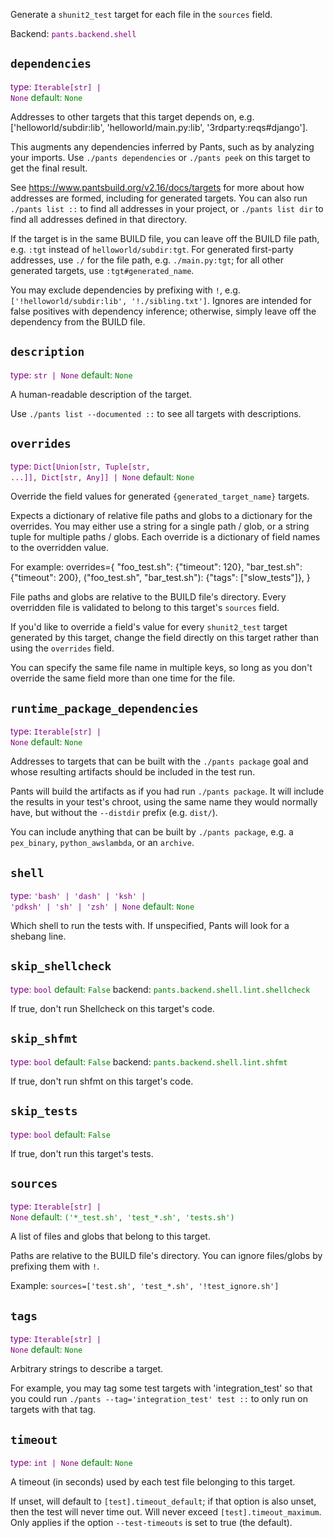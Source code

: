 Generate a `shunit2_test` target for each file in the `sources` field.

Backend: <span style="color: purple"><code>pants.backend.shell</code></span>

## <code>dependencies</code>

<span style="color: purple">type: <code>Iterable[str] | None</code></span>
<span style="color: green">default: <code>None</code></span>

Addresses to other targets that this target depends on, e.g. ['helloworld/subdir:lib', 'helloworld/main.py:lib', '3rdparty:reqs#django'].

This augments any dependencies inferred by Pants, such as by analyzing your imports. Use `./pants dependencies` or `./pants peek` on this target to get the final result.

See https://www.pantsbuild.org/v2.16/docs/targets for more about how addresses are formed, including for generated targets. You can also run `./pants list ::` to find all addresses in your project, or `./pants list dir` to find all addresses defined in that directory.

If the target is in the same BUILD file, you can leave off the BUILD file path, e.g. `:tgt` instead of `helloworld/subdir:tgt`. For generated first-party addresses, use `./` for the file path, e.g. `./main.py:tgt`; for all other generated targets, use `:tgt#generated_name`.

You may exclude dependencies by prefixing with `!`, e.g. `['!helloworld/subdir:lib', '!./sibling.txt']`. Ignores are intended for false positives with dependency inference; otherwise, simply leave off the dependency from the BUILD file.

## <code>description</code>

<span style="color: purple">type: <code>str | None</code></span>
<span style="color: green">default: <code>None</code></span>

A human-readable description of the target.

Use `./pants list --documented ::` to see all targets with descriptions.

## <code>overrides</code>

<span style="color: purple">type: <code>Dict[Union[str, Tuple[str, ...]], Dict[str, Any]] | None</code></span>
<span style="color: green">default: <code>None</code></span>

Override the field values for generated `{generated_target_name}` targets.

Expects a dictionary of relative file paths and globs to a dictionary for the overrides. You may either use a string for a single path / glob, or a string tuple for multiple paths / globs. Each override is a dictionary of field names to the overridden value.

For example:
    overrides={
        "foo_test.sh": {"timeout": 120},
        "bar_test.sh": {"timeout": 200},
        ("foo_test.sh", "bar_test.sh"): {"tags": ["slow_tests"]},
    }

File paths and globs are relative to the BUILD file's directory. Every overridden file is validated to belong to this target's `sources` field.

If you'd like to override a field's value for every `shunit2_test` target generated by this target, change the field directly on this target rather than using the `overrides` field.

You can specify the same file name in multiple keys, so long as you don't override the same field more than one time for the file.

## <code>runtime_package_dependencies</code>

<span style="color: purple">type: <code>Iterable[str] | None</code></span>
<span style="color: green">default: <code>None</code></span>

Addresses to targets that can be built with the `./pants package` goal and whose resulting artifacts should be included in the test run.

Pants will build the artifacts as if you had run `./pants package`. It will include the results in your test's chroot, using the same name they would normally have, but without the `--distdir` prefix (e.g. `dist/`).

You can include anything that can be built by `./pants package`, e.g. a `pex_binary`, `python_awslambda`, or an `archive`.

## <code>shell</code>

<span style="color: purple">type: <code>'bash' | 'dash' | 'ksh' | 'pdksh' | 'sh' | 'zsh' | None</code></span>
<span style="color: green">default: <code>None</code></span>

Which shell to run the tests with. If unspecified, Pants will look for a shebang line.

## <code>skip_shellcheck</code>

<span style="color: purple">type: <code>bool</code></span>
<span style="color: green">default: <code>False</code></span>
backend: <span style="color: green"><code>pants.backend.shell.lint.shellcheck</code></span>

If true, don't run Shellcheck on this target's code.

## <code>skip_shfmt</code>

<span style="color: purple">type: <code>bool</code></span>
<span style="color: green">default: <code>False</code></span>
backend: <span style="color: green"><code>pants.backend.shell.lint.shfmt</code></span>

If true, don't run shfmt on this target's code.

## <code>skip_tests</code>

<span style="color: purple">type: <code>bool</code></span>
<span style="color: green">default: <code>False</code></span>

If true, don't run this target's tests.

## <code>sources</code>

<span style="color: purple">type: <code>Iterable[str] | None</code></span>
<span style="color: green">default: <code>(&#x27;&ast;&lowbar;test.sh&#x27;, &#x27;test&lowbar;&ast;.sh&#x27;, &#x27;tests.sh&#x27;)</code></span>

A list of files and globs that belong to this target.

Paths are relative to the BUILD file's directory. You can ignore files/globs by prefixing them with `!`.

Example: `sources=['test.sh', 'test_*.sh', '!test_ignore.sh']`

## <code>tags</code>

<span style="color: purple">type: <code>Iterable[str] | None</code></span>
<span style="color: green">default: <code>None</code></span>

Arbitrary strings to describe a target.

For example, you may tag some test targets with 'integration_test' so that you could run `./pants --tag='integration_test' test ::` to only run on targets with that tag.

## <code>timeout</code>

<span style="color: purple">type: <code>int | None</code></span>
<span style="color: green">default: <code>None</code></span>

A timeout (in seconds) used by each test file belonging to this target.

If unset, will default to `[test].timeout_default`; if that option is also unset, then the test will never time out. Will never exceed `[test].timeout_maximum`. Only applies if the option `--test-timeouts` is set to true (the default).

